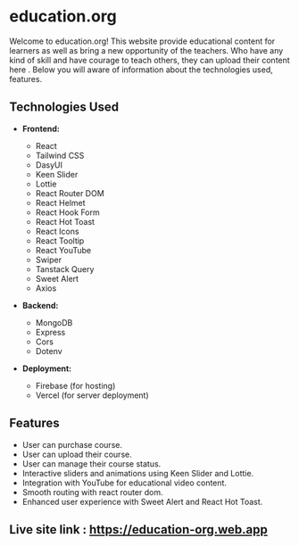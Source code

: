 # education.org

Welcome to education.org! This website provide educational content for learners as well as bring a new opportunity of the teachers. Who have any kind of skill and have courage to teach others, they can upload their content here . Below you will aware of information about the technologies used, features.

## Technologies Used

- **Frontend:**
  - React
  - Tailwind CSS
  - DasyUI
  - Keen Slider
  - Lottie
  - React Router DOM
  - React Helmet
  - React Hook Form
  - React Hot Toast
  - React Icons
  - React Tooltip
  - React YouTube
  - Swiper
  - Tanstack Query
  - Sweet Alert
  - Axios

- **Backend:**
  - MongoDB
  - Express
  - Cors
  - Dotenv
  
  
- **Deployment:**
  - Firebase (for hosting)
  - Vercel (for server deployment)

## Features

- User can purchase course.
- User can upload their course.
- User can manage their course status.
- Interactive sliders and animations using Keen Slider and Lottie.
- Integration with YouTube for educational video content.
- Smooth routing with react router dom.
- Enhanced user experience with Sweet Alert and React Hot Toast.


## Live site link : https://education-org.web.app

